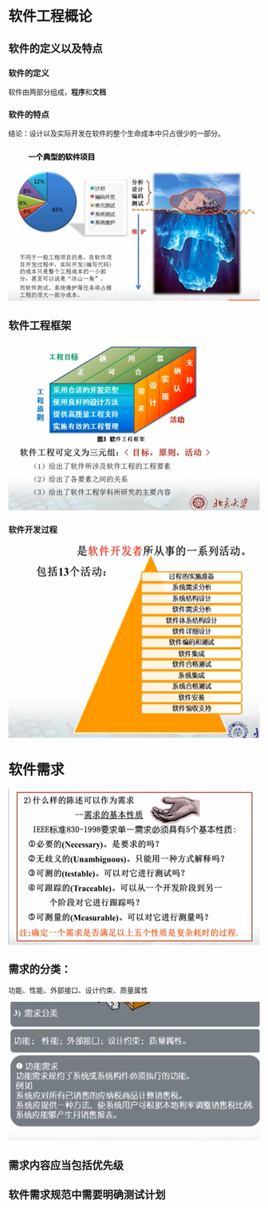 # 软件工程概论

## 软件的定义以及特点

### 软件的定义

软件由两部分组成，**程序**和**文档**

### 软件的特点

结论：设计以及实际开发在软件的整个生命成本中只占很少的一部分。

![image-20220227165747634](UML.assets/image-20220227165747634-16459522708521.png)

## 软件工程框架

![image-20220227170733035](UML.assets/image-20220227170733035-16459528545532.png)

### 软件开发过程

![image-20220227171548497](UML.assets/image-20220227171548497-16459533496123.png)

# 软件需求

![image-20220227180836432](UML.assets/image-20220227180836432-16459565174314.png)



## 需求的分类：

功能、性能、外部接口、设计约束、质量属性

![image-20220227181056054](UML.assets/image-20220227181056054-16459566668505.png)

## 需求内容应当包括优先级

## 软件需求规范中需要明确测试计划